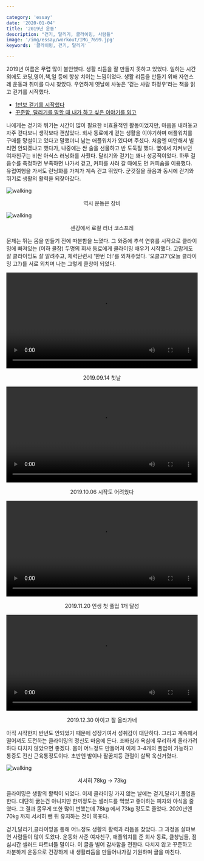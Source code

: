 ```yaml
---

category: 'essay'
date: '2020-01-04'
title: '2019년 운동'
description: "걷기, 달리기, 클라이밍, 사람들"
image: '/img/essay/workout/IMG_7699.jpg'
keywords: '클라이밍, 걷기, 달리기'

---
```


2019년 여름은 무렵 많이 불안했다. 생활 리듬을 잘 만들지 못하고 있었다. 일하는 시간 외에도 코딩,영어,책,일 등에 항상 치이는 느낌이었다. 생활 리듬을 만들기 위해 자연스레 운동과 취미를 다시 찾았다. 우연하게 옛날에 사놓은 '걷는 사람 하정우'라는 책을 읽고 걷기를 시작했다.

- [1만보 걷기를 시작했다](https://blog.ordinarysimple.com/posts/book/2019/2019-07-02-running-man-ha/)
- [꾸준함, 달리기를 말할 때 내가 하고 싶은 이야기를 읽고](https://blog.ordinarysimple.com/posts/book/2019/2019-10-25-what-i-talk-about-when-i-talking-about-running/)

나에게는 걷기와 뛰기는 시간이 많이 필요한 비효율적인 활동이었지만, 마음을 내려놓고 자주 걷다보니 생각보다 괜찮았다. 회사 동료에게 걷는 생활을 이야기하며 애플워치를 구매를 망설이고 있다고 말했더니 남는 애플워치가 있다며 주셨다. 처음엔 미안해서 빌리면 안되겠냐고 했다가, 나중에는 싼 술을 선물하고 반 도둑질 했다. 옆에서 지켜보던 여자친구는 비싼 아식스 러닝화를 사줬다. 달리기와 걷기는 꽤나 성공적이었다. 하루 걸음수를 측정하면 부족하면 나가서 걷고, 커피를 사러 갈 때에도 먼 커피숍을 이용했다. 유럽여행을 가서도 런닝화를 가져가 계속 걷고 뛰었다. 군것질을 끊음과 동시에 걷기와 뛰기로 생활의 활력을 되찾아갔다.

![walking](/img/essay/workout/IMG_6518.jpg "walking")
<p style="text-align:center;">역시 운동은 장비</p>

![walking](/img/essay/workout/IMG_6384.jpg "walking")
<p style="text-align:center;">센강에서 로컬 러너 코스프레</p>

문제는 뛰는 몸을 만들기 전에 따분함을 느꼈다. 그 와중에 추석 연휴를 시작으로 클라이밍에 빠져있는 (이하 클창) 두명의 회사 동료에게 클라이밍 배우기 시작했다. 고맙게도 잘 클라이밍도 잘 알려주고, 체력단련시 '한번 더!'를 외쳐주었다. '오클고?'(오늘 클라이밍 고?)를 서로 외치며 나는 그렇게 클창이 되었다.

<video width="100%" controls>
  <source src="/img/essay/workout/1.mp4" type="video/mp4">
    Your browser does not support the video tag.
</video>
<p style="text-align:center;">2019.09.14 첫날</p>

<video width="100%" controls>
  <source src="/img/essay/workout/2.MOV">
    Your browser does not support the video tag.
</video>
<p style="text-align:center;">2019.10.06 시작도 어려웠다</p>

<video width="100%" controls>
  <source src="/img/essay/workout/3.MOV">
    Your browser does not support the video tag.
</video>
<p style="text-align:center;">2019.11.20 인생 첫 풀업 1개 달성</p>

<video width="100%" controls>
  <source src="/img/essay/workout/4.mov">
    Your browser does not support the video tag.
</video>
<p style="text-align:center;">2019.12.30 아이고 잘 올라가네</p>

아직 시작한지 반년도 안되었기 때문에 성장기여서 성취감이 대단하다. 그리고 계속해서 떨어져도 도전하는 클라이밍의 정신도 마음에 든다. 조바심과 욕심에 무리하게 올라가려 하다 다치지 않았으면 좋겠다. 몸이 어느정도 만들어져 이제 3-4개의 풀업이 가능하고 통증도 전신 근육통정도이다. 초반엔 발이나 팔꿈치등 관절이 살짝 욱신거렸다. 

![walking](/img/essay/workout/IMG_7699.jpg "walking")
<p style="text-align:center;">서서히 78kg -> 73kg</p>

클라이밍은 생활의 활력이 되었다. 이제 클라이밍 가지 않는 날에는 걷기,달리기,풀업을 한다. 대단히 굶는건 아니지만 한끼정도는 샐러드를 먹었고 좋아하는 피자와 야식을 줄였다. 그 결과 몸무게 또한 많이 변했는데 78kg 에서 73kg 정도로 줄었다. 2020년엔 70kg 까지 서서히 뺀 뒤 유지하는 것이 목표다. 

걷기,달리기,클라이밍을 통해 어느정도 생활의 활력과 리듬을 찾았다. 그 과정을 살펴보면 사람들이 많이 도왔다. 운동화 사준 여자친구, 애플워치를 준 회사 동료, 클창님들, 점심시간 샐러드 파트너들 말이다. 이 글을 빌어 감사함을 전한다. 다치지 않고 꾸준하고 차분하게 운동으로 건강하게 내 생활리듬을 만들어나가길 기원하며 글을 마친다.